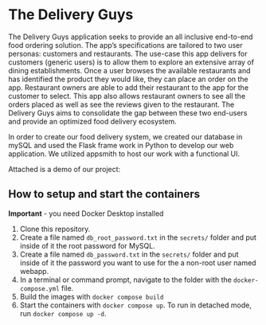 # The Delivery Guys

The Delivery Guys application seeks to provide an all inclusive end-to-end food ordering solution. The app’s specifications are tailored to two user personas: customers and restaurants. The use-case this app delivers for customers (generic users) is to allow them to explore an extensive array of dining establishments. Once a user browses the available restaurants and has identified the product they would like, they can place an order on the app. Restaurant owners are able to add their restaurant to the app for the customer to select. This app also allows restaurant owners to see all the orders placed as well as see the reviews given to the restaurant. The Delivery Guys aims to consolidate the gap between these two end-users and provide an optimized food delivery ecosystem.

In order to create our food delivery system, we created our database in mySQL and used the Flask frame work in Python to develop our web application. We utilized appsmith to host our work with a functional UI.

Attached is a demo of our project: <link>

## How to setup and start the containers
**Important** - you need Docker Desktop installed

1. Clone this repository.  
1. Create a file named `db_root_password.txt` in the `secrets/` folder and put inside of it the root password for MySQL. 
1. Create a file named `db_password.txt` in the `secrets/` folder and put inside of it the password you want to use for the a non-root user named webapp. 
1. In a terminal or command prompt, navigate to the folder with the `docker-compose.yml` file.  
1. Build the images with `docker compose build`
1. Start the containers with `docker compose up`.  To run in detached mode, run `docker compose up -d`. 




